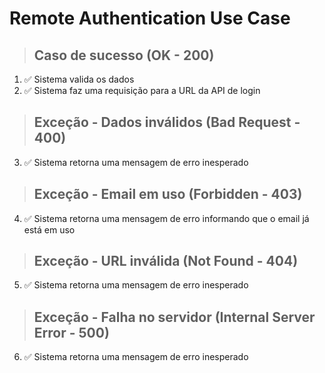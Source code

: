 # Remote Authentication Use Case

> ## Caso de sucesso (OK - 200)
1. ✅ Sistema valida os dados
2. ✅ Sistema faz uma requisição para a URL da API de login

> ## Exceção - Dados inválidos (Bad Request - 400)
3. ✅ Sistema retorna uma mensagem de erro inesperado

> ## Exceção - Email em uso (Forbidden - 403)
4. ✅ Sistema retorna uma mensagem de erro informando que o email já está em uso

> ## Exceção - URL inválida (Not Found - 404)
5. ✅ Sistema retorna uma mensagem de erro inesperado

> ## Exceção - Falha no servidor (Internal Server Error - 500)
6. ✅ Sistema retorna uma mensagem de erro inesperado

